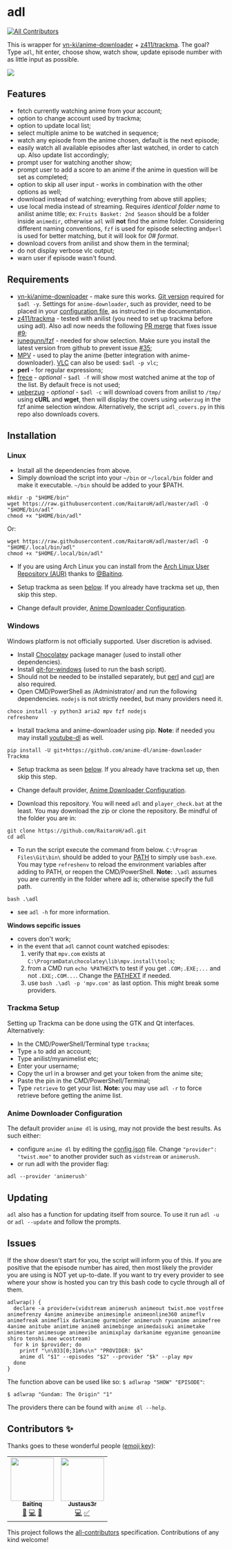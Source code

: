 # adl
[![All Contributors](https://img.shields.io/badge/all_contributors-1-orange.svg?style=flat-square)](#contributors-)

This is wrapper for [vn-ki/anime-downloader](https://github.com/vn-ki/anime-downloader) + [z411/trackma](https://github.com/z411/trackma). The goal? Type `adl`, hit enter, choose show, watch show, update episode number with as little input as possible.

![](./images/terminal.svg)

## Features

+ fetch currently watching anime from your account;
+ option to change account used by trackma;
+ option to update local list;
+ select multiple anime to be watched in sequence;
+ watch any episode from the anime chosen, default is the next episode;
+ easily watch all available episodes after last watched, in order to catch up. Also update list accordingly;
+ prompt user for watching another show;
+ prompt user to add a score to an anime if the anime in question will be set as completed;
+ option to skip all user input - works in combination with the other options as well;
+ download instead of watching; everything from above still applies;
+ use local media instead of streaming. Requires *identical folder name* to anilist anime title; ex: `Fruits Basket: 2nd Season` should be a folder inside `animedir`, otherwise `adl` will **not** find the anime folder. Considering different naming conventions, `fzf` is used for episode selecting and`perl` is used for better matching, but it will look for *0# format*.
+ download covers from anilist and show them in the terminal;
+ do not display verbose vlc output;
+ warn user if episode wasn't found.

## Requirements

+ [vn-ki/anime-downloader](https://github.com/vn-ki/anime-downloader/wiki/Installation) - make sure this works. [Git version](https://github.com/vn-ki/anime-downloader/issues/226) required for `$adl -y`. Settings for `anime-downloader`, such as provider, need to be placed in your [configuration file](https://github.com/vn-ki/anime-downloader/wiki/Config), as instructed in the documentation.
+ [z411/trackma](https://github.com/z411/trackma) - tested with anilist (you need to set up trackma before using adl). Also adl now needs the following [PR merge](https://github.com/z411/trackma/commit/020c0a25637f7368e6c075bcbe67cd938a51b818) that fixes issue [#9](https://github.com/RaitaroH/adl/issues/9);
+ [junegunn/fzf](https://github.com/junegunn/fzf) - needed for show selection.
  Make sure you install the latest version from github to prevent issue [#35](https://github.com/RaitaroH/adl/issues/35);
+ [MPV](https://mpv.io/) - used to play the anime (better integration with anime-downloader). [VLC](https://www.videolan.org/vlc/) can also be used: `$adl -p vlc`;
+ **perl** - for regular expressions;
+ [frece](https://github.com/SicariusNoctis/frece) - *optional* - `$adl -f` will show most watched anime at the top of the list. By default frece is not used;
+ [ueberzug](https://github.com/seebye/ueberzug) - *optional* - `$adl -c` will download covers from anilist to `/tmp/` using **cURL** and **wget**, then will display the covers using `ueberzug` in the fzf anime selection window. Alternatively, the script `adl_covers.py` in this repo also downloads covers.

## Installation
### Linux
+ Install all the dependencies from above.
+ Simply download the script into your `~/bin` or `~/local/bin` folder and make it executable. `~/bin` should be added to your $PATH.

```
mkdir -p "$HOME/bin"
wget https://raw.githubusercontent.com/RaitaroH/adl/master/adl -O "$HOME/bin/adl"
chmod +x "$HOME/bin/adl"
```
Or:
```
wget https://raw.githubusercontent.com/RaitaroH/adl/master/adl -O "$HOME/.local/bin/adl"
chmod +x "$HOME/.local/bin/adl"
```

+ If you are using Arch Linux you can install from the [Arch Linux User Repository (AUR)](https://aur.archlinux.org/packages/adl-git/) thanks to [@Baitinq](https://github.com/Baitinq).

+ Setup trackma as seen [below](#trackma-setup). If you already have trackma set up, then skip this step.
+ Change default provider, [Anime Downloader Configuration](#anime-downloader-configuration).

### Windows
Windows platform is not officially supported. User discretion is advised.

+ Install [Chocolatey](https://chocolatey.org/install) package manager (used to install other dependencies).
+ Install [git-for-windows](https://gitforwindows.org/) (used to run the bash script).
+ Should not be needed to be installed separately, but [perl](https://strawberryperl.com/) and [curl](https://curl.se/windows/) are also required.
+ Open CMD/PowerShell as /Administrator/ and run the following dependencies. `nodejs` is not strictly needed, but many providers need it.
```
choco install -y python3 aria2 mpv fzf nodejs
refreshenv
```
+ Install trackma and anime-downloader using pip. **Note**: if needed you may install [youtube-dl](https://github.com/ytdl-org/youtube-dl) as well.
```
pip install -U git+https://github.com/anime-dl/anime-downloader Trackma
```

+ Setup trackma as seen [below](#trackma-setup). If you already have trackma set up, then skip this step.
+ Change default provider, [Anime Downloader Configuration](#anime-downloader-configuration).

+ Download this repository. You will need `adl` and `player_check.bat` at the least. You may download the zip or clone the repository. Be mindful of the folder you are in:
```
git clone https://github.com/RaitaroH/adl.git
cd adl
```

+ To run the script execute the command from below. `C:\Program Files\Git\bin\` should be added to your [PATH](https://www.architectryan.com/2018/03/17/add-to-the-path-on-windows-10/) to simply use `bash.exe`. You may type `refreshenv` to reload the environment variables after adding to PATH, or reopen the CMD/PowerShell. **Note:** `.\adl` assumes you are currently in the folder where adl is; otherwise specify the full path.
```
bash .\adl
```
  - see `adl -h` for more information.

**Windows sepcific issues**
+ covers don't work;
+ in the event that `adl` cannot count watched episodes:
  1. verify that `mpv.com` exists at `C:\ProgramData\chocolatey\lib\mpv.install\tools`; 
  2. from a CMD run `echo %PATHEXT%` to test if you get `.COM;.EXE;...` and not `.EXE;.COM...`. Change the [PATHEXT](https://www.architectryan.com/2018/03/17/add-to-the-path-on-windows-10/) if needed.
  3. use `bash .\adl -p 'mpv.com'` as last option. This might break some providers.

### Trackma Setup
Setting up Trackma can be done using the GTK and Qt interfaces. Alternatively:
  + In the CMD/PowerShell/Terminal type `trackma`;
  + Type `a` to add an account;
  + Type anilist/myanimelist etc;
  + Enter your username;
  + Copy the url in a browser and get your token from the anime site;
  + Paste the pin in the CMD/PowerShell/Terminal;
  + Type `retrieve` to get your list. **Note:** you may use `adl -r` to force retrieve before getting the anime list.

### Anime Downloader Configuration
The default provider `anime dl` is using, may not provide the best results. As such either:
+ configure `anime dl` by editing the [config.json](https://anime-downlader.readthedocs.io/en/latest/usage/config.html#config-json) file. Change `"provider": "twist.moe"` to another provider such as `vidstream` or `animerush`.
+ or run adl with the provider flag:
```
adl --provider 'animerush'
```

## Updating

`adl` also has a function for updating itself from source. To use it run `adl -u` or `adl --update` and follow the prompts.

## Issues

If the show doesn't start for you, the script will inform you of this. If you are positive that the episode number has aired, then most likely the provider you are using is NOT yet up-to-date. If you want to try every provider to see where your show is hosted you can try this bash code to cycle through all of them.

```
adlwrap() {
  declare -a provider=(vidstream animerush animeout twist.moe vostfree animefrenzy 4anime animevibe animesimple animeonline360 animeflv animefreak animeflix darkanime gurminder animerush ryuanime animefree 4anime anitube animtime anime8 animebinge animedaisuki animetake animestar animesuge animevibe animixplay darkanime egyanime genoanime shiro tenshi.moe wcostream)
  for k in $provider; do
    printf "\n\033[0;31m%s\n" "PROVIDER: $k"
    anime dl "$1" --episodes "$2" --provider "$k" --play mpv
  done
}
```

The function above can be used like so: `$ adlwrap "SHOW" "EPISODE"`:

```
$ adlwrap "Gundam: The Origin" "1"
```

The providers there can be found with `anime dl --help`.

## Contributors ✨

Thanks goes to these wonderful people ([emoji key](https://allcontributors.org/docs/en/emoji-key)):

<!-- ALL-CONTRIBUTORS-LIST:START - Do not remove or modify this section -->
<!-- prettier-ignore-start -->
<!-- markdownlint-disable -->
<table>
  <tr>
    <td align="center"><a href="https://github.com/Baitinq"><img src="https://avatars0.githubusercontent.com/u/30861839?v=4?s=100" width="100px;" alt=""/><br /><sub><b>Baitinq</b></sub></a><br /><a href="https://github.com/RaitaroH/adl/issues?q=author%3ABaitinq" title="Bug reports">🐛</a> <a href="https://github.com/RaitaroH/adl/commits?author=Baitinq" title="Code">💻</a> <a href="#ideas-Baitinq" title="Ideas, Planning, & Feedback">🤔</a></td>
    <td align="center"><a href="https://github.com/Justaus3r"><img src="https://avatars.githubusercontent.com/u/72691864?v=4?s=100" width="100px;" alt=""/><br /><sub><b>Justaus3r</b></sub></a><br /><a href="https://github.com/RaitaroH/adl/commits?author=Justaus3r" title="Code">💻</a> <a href="#tutorial-Justaus3r" title="Tutorials">✅</a></td>
  </tr>
</table>

<!-- markdownlint-restore -->
<!-- prettier-ignore-end -->

<!-- ALL-CONTRIBUTORS-LIST:END -->

This project follows the [all-contributors](https://github.com/all-contributors/all-contributors) specification. Contributions of any kind welcome!
